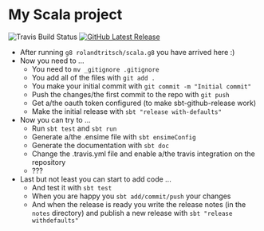 # My Scala project

![Travis Build Status](https://travis-ci.org/$gh_user$/$gh_repo$.svg?branch=master)
[![GitHub Latest Release](http://img.shields.io/github/release/$gh_user$/$gh_repo$/all.svg)](https://github.com/$gh_user$/$gh_repo$/releases/latest)

* After running `g8 rolandtritsch/scala.g8` you have arrived here :)
* Now you need to ...
  * You need to `mv _gitignore .gitignore`
  * You add all of the files with `git add .`
  * You make your initial commit with `git commit -m "Initial commit"`
  * Push the changes/the first commit to the repo with `git push`
  * Get a/the oauth token configured (to make sbt-github-release work)
  * Make the initial release with `sbt "release with-defaults"`
* Now you can try to ...
  * Run `sbt test` and `sbt run`
  * Generate a/the .ensime file with `sbt ensimeConfig`
  * Generate the documentation with `sbt doc`
  * Change the .travis.yml file and enable a/the travis integration on the repository
  * ???
* Last but not least you can start to add code ...
  * And test it with `sbt test`
  * When you are happy you `sbt add/commit/push` your changes
  * And when the release is ready you write the release notes (in the `notes` directory) and publish a new release with `sbt "release withdefaults"`
